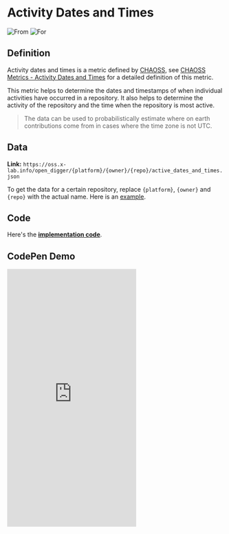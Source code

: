 # Activity Dates and Times

![From](https://img.shields.io/badge/From-CHAOSS-blue) ![For](https://img.shields.io/badge/For-Repo-blue)

## Definition

Activity dates and times is a metric defined by [CHAOSS](https://chaoss.community), see [CHAOSS Metrics - Activity Dates and Times](https://chaoss.community/kb/metric-activity-dates-and-times/) for a detailed definition of this metric.

This metric helps to determine the dates and timestamps of when individual activities have occurred in a repository. It also helps to determine the activity of the repository and the time when the repository is most active.

> The data can be used to probabilistically estimate where on earth contributions come from in cases where the time zone is not UTC.


## Data

**Link:** `https://oss.x-lab.info/open_digger/{platform}/{owner}/{repo}/active_dates_and_times.json`

To get the data for a certain repository, replace `{platform}`, `{owner}` and `{repo}` with the actual name. Here is an [example](https://oss.x-lab.info/open_digger/github/X-lab2017/open-digger/active_dates_and_times.json).


## Code

Here's the [**implementation code**](https://github.com/X-lab2017/open-digger/blob/master/src/metrics/chaoss.ts#L960).


## CodePen Demo

<iframe height="600" scrolling="no" title="OpenDigger - [CHAOSS]Active dates and times" src="https://codepen.io/frank-zsy/embed/jOpQdZZ?default-tab=js%2Cresult&editable=true" frameborder="no" loading="lazy" allowtransparency="true" allowfullscreen="true">
  See the Pen <a href="https://codepen.io/frank-zsy/pen/jOpQdZZ">
  OpenDigger - [CHAOSS]Active dates and times</a> by Frank Zhao (<a href="https://codepen.io/frank-zsy">@frank-zsy</a>)
  on <a href="https://codepen.io">CodePen</a>.
</iframe>
